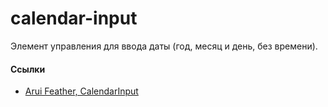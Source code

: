 # calendar-input

Элемент управления для ввода даты (год, месяц и день, без времени).

#### Ссылки
- [Arui Feather, CalendarInput](https://alfa-laboratory.github.io/arui-feather/styleguide/#/CalendarInput)
